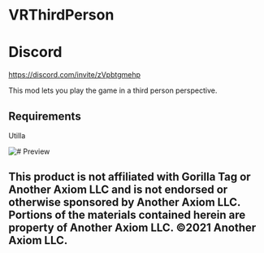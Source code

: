 # VRThirdPerson

# Discord 
https://discord.com/invite/zVpbtgmehp

This mod lets you play the game in a third person perspective.

## Requirements
Utilla

![# Preview](https://github.com/HuskyGT/VRThirdPerson/assets/103238785/c409f571-4d23-4525-bd48-397150685749)

## This product is not affiliated with Gorilla Tag or Another Axiom LLC and is not endorsed or otherwise sponsored by Another Axiom LLC. Portions of the materials contained herein are property of Another Axiom LLC. ©2021 Another Axiom LLC.
